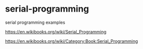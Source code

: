 # serial-programming
serial programming examples

<https://en.wikibooks.org/wiki/Serial_Programming>

<https://en.wikibooks.org/wiki/Category:Book:Serial_Programming>
